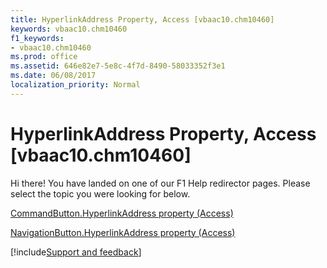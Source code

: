 ```yaml
---
title: HyperlinkAddress Property, Access [vbaac10.chm10460]
keywords: vbaac10.chm10460
f1_keywords:
- vbaac10.chm10460
ms.prod: office
ms.assetid: 646e82e7-5e8c-4f7d-8490-58033352f3e1
ms.date: 06/08/2017
localization_priority: Normal
---
```



# HyperlinkAddress Property, Access [vbaac10.chm10460]

Hi there! You have landed on one of our F1 Help redirector pages. Please select the topic you were looking for below.

[CommandButton.HyperlinkAddress property (Access)](https://msdn.microsoft.com/library/7efa1230-955b-183c-a459-1b2598eb9163%28Office.15%29.aspx)

[NavigationButton.HyperlinkAddress property (Access)](https://msdn.microsoft.com/library/4696efa1-b42b-eb4b-77eb-f0df10c9d131%28Office.15%29.aspx)

[!include[Support and feedback](~/includes/feedback-boilerplate.md)]